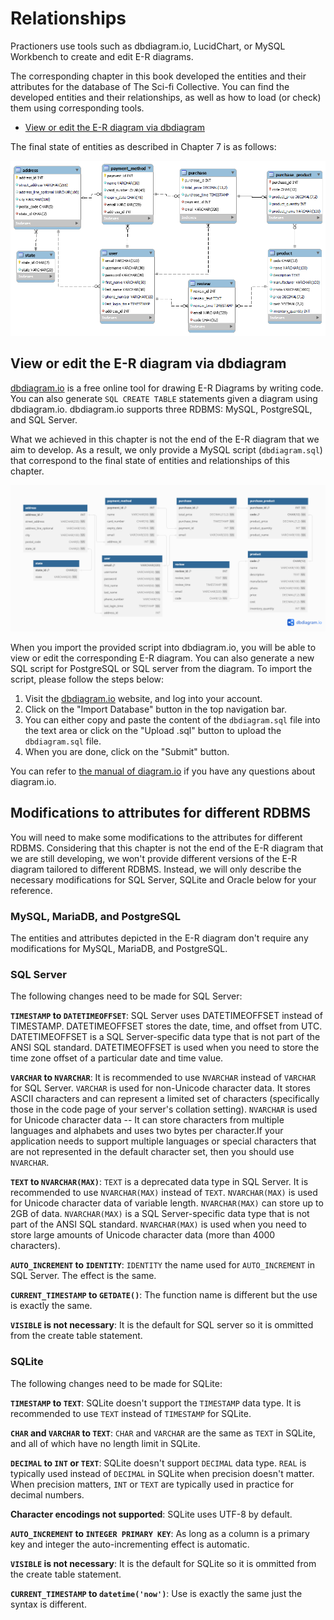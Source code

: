# Relationships

Practioners use tools such as dbdiagram.io, LucidChart, or MySQL Workbench to create and edit E-R diagrams.

The corresponding chapter in this book developed the entities and their attributes for the database of The Sci-fi Collective. You can find the developed entities and their relationships, as well as how to load (or check) them using corresponding tools.

- [View or edit the E-R diagram via dbdiagram](#view-or-edit-the-e-r-diagram-via-dbdiagram)
<!-- - [View or edit the E-R diagram via MySQL Workbench](#view-or-edit-the-e-r-diagram-via-mysql-workbench) -->

The final state of entities as described in Chapter 7 is as follows:

<img src="./images/er-diagram.png" alt="e-r-diagram" style="width:'70%';">

## View or edit the E-R diagram via dbdiagram

[dbdiagram.io](https://dbdiagram.io) is a free online tool for drawing E-R Diagrams by writing code. You can also generate `SQL CREATE TABLE` statements given a diagram using dbdiagram.io. dbdiagram.io supports three RDBMS: MySQL, PostgreSQL, and SQL Server.

What we achieved in this chapter is not the end of the E-R diagram that we aim to develop. As a result, we only provide a MySQL script (`dbdiagram.sql`) that correspond to the final state of entities and relationships of this chapter. 

<img src="./images/dbdiagram.png" alt="dbdiagram" style="width:'50%';">

When you import the provided script into dbdiagram.io, you will be able to view or edit the corresponding E-R diagram. You can also generate a new SQL script for PostgreSQL or SQL server from the diagram. To import the script, please follow the steps below:

1. Visit the [dbdiagram.io](https://dbdiagram.io/home) website, and log into your account.
2. Click on the "Import Database" button in the top navigation bar.
3. You can either copy and paste the content of the `dbdiagram.sql` file into the text area or click on the "Upload .sql" button to upload the `dbdiagram.sql` file.
4. When you are done, click on the "Submit" button.

You can refer to [the manual of diagram.io](https://dbdiagram.io/docs/) if you have any questions about diagram.io.
<!-- 
## View or edit the E-R diagram via MySQL Workbench

MySQL Workbench is an administration tool for MySQL as much as an E-R diagramming software. Different from dbdiagram.io, MySQL Workbench is a desktop application that you need to install on your computer. Additionally, MySQL only supports MySQL as the RDBMS. However, you can use use MySQL Workbench to generate a MySQL script first, and then convert it to scripts for other RSBMS using SQL converter tools such as [SQLines](https://sqlines.com/online).

There are extensive tutorials for how to use MySQL Workbench for Database Design, you can use this part of the manual as a reference: [Database Design and Modeling](https://dev.mysql.com/doc/workbench/en/wb-data-modeling.html). MySQL Workbench is available for Windows, Linux, and Mac. 

### Windows

1. Visit the [MySQL Workbench Download Page](https://dev.mysql.com/downloads/workbench/).
2. Download the `mysql-workbench-community-8.0.33-winx64.msi` file from "Other Downloads" section. The Download button is to the right. Make sure to download this file since if you download the MySQL Installer it will also install MySQL on your system (which we assume you already have installed from previous chapters and do not need to on this one).
3. Follow the installation instructions from the installer.
4. Once installed, double-click on the file or use File -> Open Model ... from within MySQL Workbench.
5. The file (`workbench.mwb`) is a MySQL Workbench Document that allows you to edit entity relationship diagrams and generate SQL CREATE TABLE statements based on these diagrams. The current file contains all entities as described in their final state in Chapter 7.
6. Once you see the entities you can freely double-click and evaluate them as well as make any necessary changes.

### Linux

1. Visit the [MySQL Workbench Download Page](https://dev.mysql.com/downloads/workbench/).
2. Download the `mysql-workbench-community-8.0.33-1.el8.x86_64.rpm` file from "Other Downloads" section. The Download button is to the right. Make sure to download this file since if you download the MySQL Installer it will also install MySQL on your system (which we assume you already have installed from previous chapters and do not need to on this one).
3. Follow the installation instructions from the installer.
4. Once installed, double-click on the file or use File -> Open Model ... from within MySQL Workbench.
5. The file (`workbench.mwb`) is a MySQL Workbench Document that allows you to edit entity relationship diagrams and generate SQL CREATE TABLE statements based on these diagrams. The current file contains all entities as described in their final state in Chapter 7.
6. Once you see the entities you can freely double-click and evaluate them as well as make any necessary changes.

### Mac

1. Visit the [MySQL Workbench Download Page](https://dev.mysql.com/downloads/workbench/).
2. Download the `mysql-workbench-community-8.0.33-macos-x86_64.dmg` file from "Other Downloads" section. The Download button is to the right. Make sure to download this file since if you download the MySQL Installer it will also install MySQL on your system (which we assume you already have installed from previous chapters).
3. Follow the installation instructions from the installer.
4. Once installed, double-click on the file or use File -> Open Model ... from within MySQL Workbench.
5. The file (`workbench.mwb`) is a MySQL Workbench Document that allows you to edit entity relationship diagrams and generate SQL CREATE TABLE statements based on these diagrams. The current file contains all entities as described in their final state in Chapter 7.
6. Once you see the entities you can freely double-click and evaluate them as well as make any necessary changes.
 -->
## Modifications to attributes for different RDBMS

You will need to make some modifications to the attributes for different RDBMS. Considering that this chapter is not the end of the E-R diagram that we are still developing, we won't provide different versions of the E-R diagram tailored to different RDBMS. Instead, we will only describe the necessary modifications for SQL Server, SQLite and Oracle below for your reference.

### MySQL, MariaDB, and PostgreSQL

The entities and attributes depicted in the E-R diagram don't require any modifications for MySQL, MariaDB, and PostgreSQL.

### SQL Server

The following changes need to be made for SQL Server:

**`TIMESTAMP` to `DATETIMEOFFSET`**:  SQL Server uses DATETIMEOFFSET instead of TIMESTAMP. DATETIMEOFFSET stores the date, time, and offset from UTC. DATETIMEOFFSET is a SQL Server-specific data type that is not part of the ANSI SQL standard. DATETIMEOFFSET is used when you need to store the time zone offset of a particular date and time value.

**`VARCHAR` to `NVARCHAR`**: It is recommended to use `NVARCHAR` instead of `VARCHAR` for SQL Server. `VARCHAR` is used for non-Unicode character data. It stores ASCII characters and can represent a limited set of characters (specifically those in the code page of your server's collation setting). `NVARCHAR` is used for Unicode character data -- It can store characters from multiple languages and alphabets and uses two bytes per character.If your application needs to support multiple languages or special characters that are not represented in the default character set, then you should use `NVARCHAR`.

**`TEXT` to `NVARCHAR(MAX)`**: `TEXT` is a deprecated data type in SQL Server. It is recommended to use `NVARCHAR(MAX)` instead of `TEXT`. `NVARCHAR(MAX)` is used for Unicode character data of variable length. `NVARCHAR(MAX)` can store up to 2GB of data. `NVARCHAR(MAX)` is a SQL Server-specific data type that is not part of the ANSI SQL standard. `NVARCHAR(MAX)` is used when you need to store large amounts of Unicode character data (more than 4000 characters).

**`AUTO_INCREMENT` to `IDENTITY`**: `IDENTITY` the name used for `AUTO_INCREMENT` in SQL Server. The effect is the same.

**`CURRENT_TIMESTAMP` to `GETDATE()`**: The function name is different but the use is exactly the same.

**`VISIBLE` is  not necessary**: It is the default for SQL server so it is ommitted from the create table statement.

### SQLite

The following changes need to be made for SQLite:

**`TIMESTAMP` to `TEXT`**: SQLite doesn't support the `TIMESTAMP` data type. It is recommended to use `TEXT` instead of `TIMESTAMP` for SQLite.

**`CHAR` and `VARCHAR` to `TEXT`**: `CHAR` and `VARCHAR` are the same as `TEXT` in SQLite, and all of which have no length limit in SQLite.

**`DECIMAL` to `INT` or `TEXT`**: SQLite doesn't support `DECIMAL` data type. `REAL` is typically used instead of `DECIMAL` in SQLite when precision doesn't matter. When precision matters, `INT` or `TEXT` are typically used in practice for decimal numbers.

**Character encodings not supported**: SQLite uses UTF-8 by default.

**`AUTO_INCREMENT` to `INTEGER PRIMARY KEY`**: As long as a column is a primary key and integer the auto-incrementing effect is automatic.

**`VISIBLE` is  not necessary**: It is the default for SQLite so it is ommitted from the create table statement.

**`CURRENT_TIMESTAMP` to `datetime('now')`**: Use is exactly the same just the syntax is different.